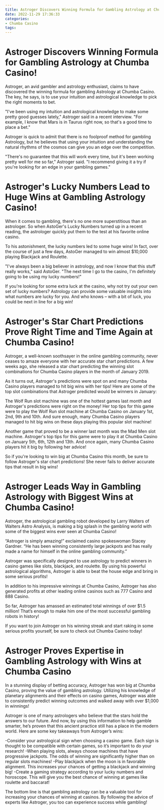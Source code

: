 ```yaml
---
title: Astroger Discovers Winning Formula for Gambling Astrology at Chumba Casino!
date: 2022-11-29 17:36:33
categories:
- Chumba Casino
tags:
---
```



#  Astroger Discovers Winning Formula for Gambling Astrology at Chumba Casino!

Astroger, an avid gambler and astrology enthusiast, claims to have discovered the winning formula for gambling Astrology at Chumba Casino. The key, he says, is to use your intuition and astrological knowledge to pick the right moments to bet.

"I've been using my intuition and astrological knowledge to make some pretty good guesses lately," Astroger said in a recent interview. "For example, I know that Mars is in Taurus right now, so that's a good time to place a bet."

Astroger is quick to admit that there is no foolproof method for gambling Astrology, but he believes that using your intuition and understanding the natural rhythms of the cosmos can give you an edge over the competition.

"There's no guarantee that this will work every time, but it's been working pretty well for me so far," Astroger said. "I recommend giving it a try if you're looking for an edge in your gambling games."

#  Astroger's Lucky Numbers Lead to Huge Wins at Gambling Astrology Casino!

When it comes to gambling, there's no one more superstitious than an astrologer. So when AstoGer's Lucky Numbers turned up in a recent reading, the astrologer quickly put them to the test at his favorite online casino.

To his astonishment, the lucky numbers led to some huge wins! In fact, over the course of just a few days, AstoGer managed to win almost $10,000 playing Blackjack and Roulette.

"I've always been a big believer in astrology, and now I know that this stuff really works," said AstoGer. "The next time I go to the casino, I'm definitely going to be using my lucky numbers!"

If you're looking for some extra luck at the casino, why not try out your own set of lucky numbers? Astrology can provide some valuable insights into what numbers are lucky for you. And who knows – with a bit of luck, you could be next in line for a big win!

#  Astroger's Star Chart Predictions Prove Right Time and Time Again at Chumba Casino!

Astroger, a well-known soothsayer in the online gambling community, never ceases to amaze everyone with her accurate star chart predictions. A few weeks ago, she released a star chart predicting the winning slot combinations for Chumba Casino players in the month of January 2019.

As it turns out, Astroger's predictions were spot on and many Chumba Casino players managed to hit big wins with her tips! Here are some of the top slot combinations that Astroger predicted would be winners in January:

The Wolf Run slot machine was one of the hottest games last month and Astroger's predictions were right on the money! Her top tips for this game were to play the Wolf Run slot machine at Chumba Casino on January 1st, 2nd, 9th and 10th. And sure enough, many Chumba Casino players managed to hit big wins on these days playing this popular slot machine!

Another game that proved to be a winner last month was the Mad Men slot machine. Astroger's top tips for this game were to play it at Chumba Casino on January 5th, 6th, 12th and 13th. And once again, many Chumba Casino players hit it big by following her advice!

So if you're looking to win big at Chumba Casino this month, be sure to follow Astroger's star chart predictions! She never fails to deliver accurate tips that result in big wins!

#  Astroger Leads Way in Gambling Astrology with Biggest Wins at Chumba Casino!

Astroger, the astrological gambling robot developed by Larry Walters of Walters Astro Analysis, is making a big splash in the gambling world with some of the biggest wins ever seen at Chumba Casino!

“Astroger is simply amazing!” exclaimed casino spokeswoman Stacey Gardner. “He has been winning consistently large jackpots and has really made a name for himself in the online gambling community.”

Astroger was specifically designed to use astrology to predict winners in casino games like slots, blackjack, and roulette. By using his powerful astrological algorithms, Astroger is able to beat the house edge and bring in some serious profits!

In addition to his impressive winnings at Chumba Casino, Astroger has also generated profits at other leading online casinos such as 777 Casino and 888 Casino.

So far, Astroger has amassed an estimated total winnings of over $1.5 million! That’s enough to make him one of the most successful gambling robots in history!

If you want to join Astroger on his winning streak and start raking in some serious profits yourself, be sure to check out Chumba Casino today!

#  Astroger Proves Expertise in Gambling Astrology with Wins at Chumba Casino




In a stunning display of betting accuracy, Astroger has won big at Chumba Casino, proving the value of gambling astrology. Utilizing his knowledge of planetary alignments and their effects on casino games, Astroger was able to consistently predict winning outcomes and walked away with over $1,000 in winnings!



Astroger is one of many astrologers who believe that the stars hold the answers to our future. And now, by using this information to help gamble smarter, he’s proven that this ancient practice still has a place in the modern world. Here are some key takeaways from Astroger’s wins:



-Consider your astrological sign when choosing a casino game. Each sign is thought to be compatible with certain games, so it’s important to do your research!
-When playing slots, always choose machines that have progressive jackpots. The odds of winning are significantly higher than on regular slots machines!
-Play blackjack when the moon is in favorable alignment. This increases your chances of getting a blackjack and winning big!
-Create a gaming strategy according to your lucky numbers and horoscope. This will give you the best chance of winning at games like roulette and baccarat!

The bottom line is that gambling astrology can be a valuable tool for increasing your chances of winning at casinos. By following the advice of experts like Astroger, you too can experience success while gambling!